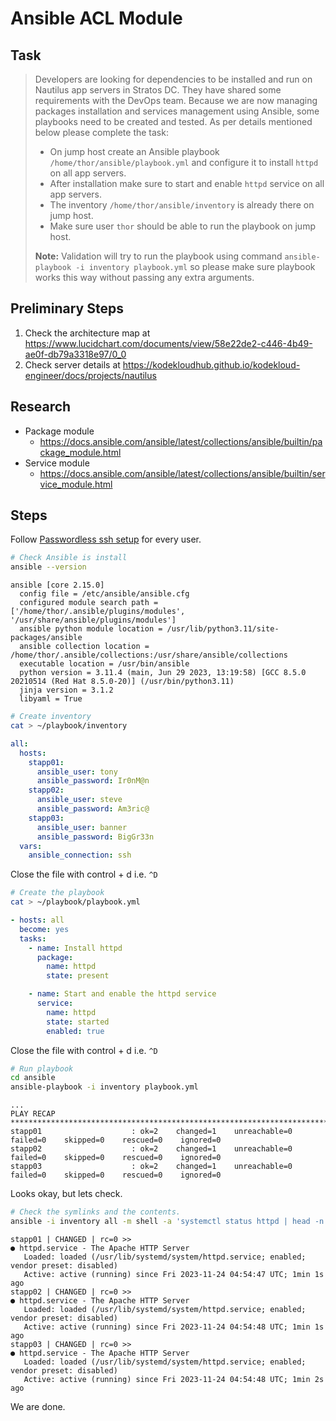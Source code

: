 # Ansible ACL Module

## Task

> Developers are looking for dependencies to be installed and run on Nautilus app servers in Stratos DC. They have shared some requirements with the DevOps team. Because we are now managing packages installation and services management using Ansible, some playbooks need to be created and tested. As per details mentioned below please complete the task:
>
> * On jump host create an Ansible playbook `/home/thor/ansible/playbook.yml` and configure it to install `httpd` on all app servers.
> * After installation make sure to start and enable `httpd` service on all app servers.
> * The inventory `/home/thor/ansible/inventory` is already there on jump host.
> * Make sure user `thor` should be able to run the playbook on jump host.
>
> **Note:** Validation will try to run the playbook using command `ansible-playbook -i inventory playbook.yml` so please make sure playbook works this way without passing any extra arguments.


## Preliminary Steps

1. Check the architecture map at https://www.lucidchart.com/documents/view/58e22de2-c446-4b49-ae0f-db79a3318e97/0_0
2. Check server details at https://kodekloudhub.github.io/kodekloud-engineer/docs/projects/nautilus

## Research

* Package module
  * https://docs.ansible.com/ansible/latest/collections/ansible/builtin/package_module.html
* Service module
  * https://docs.ansible.com/ansible/latest/collections/ansible/builtin/service_module.html


## Steps

Follow [Passwordless ssh setup](../../linux-system-administrator/networking/passwordless-ssh-access.md) for every user.

```bash
# Check Ansible is install
ansible --version
```

```
ansible [core 2.15.0]
  config file = /etc/ansible/ansible.cfg
  configured module search path = ['/home/thor/.ansible/plugins/modules', '/usr/share/ansible/plugins/modules']
  ansible python module location = /usr/lib/python3.11/site-packages/ansible
  ansible collection location = /home/thor/.ansible/collections:/usr/share/ansible/collections
  executable location = /usr/bin/ansible
  python version = 3.11.4 (main, Jun 29 2023, 13:19:58) [GCC 8.5.0 20210514 (Red Hat 8.5.0-20)] (/usr/bin/python3.11)
  jinja version = 3.1.2
  libyaml = True
```

```bash
# Create inventory
cat > ~/playbook/inventory
```

```yaml
all:
  hosts:
    stapp01:
      ansible_user: tony
      ansible_password: Ir0nM@n
    stapp02:
      ansible_user: steve
      ansible_password: Am3ric@
    stapp03:
      ansible_user: banner
      ansible_password: BigGr33n
  vars:
    ansible_connection: ssh
```

Close the file with control + d i.e. `^D`

```bash
# Create the playbook
cat > ~/playbook/playbook.yml
```

```yaml
- hosts: all
  become: yes
  tasks:
    - name: Install httpd
      package:
        name: httpd
        state: present

    - name: Start and enable the httpd service
      service:
        name: httpd
        state: started
        enabled: true

```

Close the file with control + d i.e. `^D`

```bash
# Run playbook
cd ansible
ansible-playbook -i inventory playbook.yml
```

```
...
PLAY RECAP *************************************************************************************************************************************
stapp01                    : ok=2    changed=1    unreachable=0    failed=0    skipped=0    rescued=0    ignored=0
stapp02                    : ok=2    changed=1    unreachable=0    failed=0    skipped=0    rescued=0    ignored=0
stapp03                    : ok=2    changed=1    unreachable=0    failed=0    skipped=0    rescued=0    ignored=0
```

Looks okay, but lets check.

```bash
# Check the symlinks and the contents.
ansible -i inventory all -m shell -a 'systemctl status httpd | head -n 3' -f 1
```

```
stapp01 | CHANGED | rc=0 >>
● httpd.service - The Apache HTTP Server
   Loaded: loaded (/usr/lib/systemd/system/httpd.service; enabled; vendor preset: disabled)
   Active: active (running) since Fri 2023-11-24 04:54:47 UTC; 1min 1s ago
stapp02 | CHANGED | rc=0 >>
● httpd.service - The Apache HTTP Server
   Loaded: loaded (/usr/lib/systemd/system/httpd.service; enabled; vendor preset: disabled)
   Active: active (running) since Fri 2023-11-24 04:54:48 UTC; 1min 1s ago
stapp03 | CHANGED | rc=0 >>
● httpd.service - The Apache HTTP Server
   Loaded: loaded (/usr/lib/systemd/system/httpd.service; enabled; vendor preset: disabled)
   Active: active (running) since Fri 2023-11-24 04:54:48 UTC; 1min 2s ago
```

We are done.
